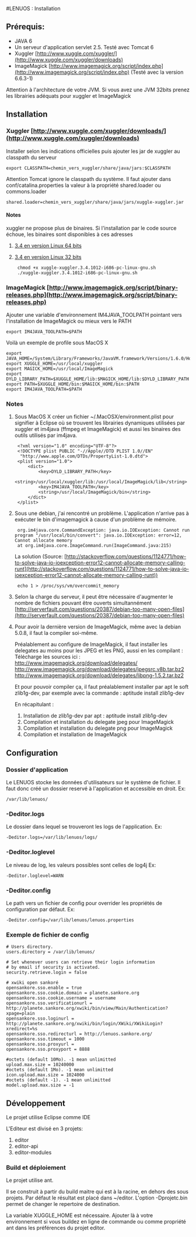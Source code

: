 #LENUOS : Installation
## Prérequis:

- JAVA 6
- Un serveur d'application servlet 2.5. Testé avec Tomcat 6
- Xuggler [http://www.xuggle.com/xuggler/](http://www.xuggle.com/xuggler/downloads)
- ImageMagick [http://www.imagemagick.org/script/index.php](http://www.imagemagick.org/script/index.php) (Testé avec la version 6.6.3-1)

Attention à l'architecture de votre JVM. Si vous avez une JVM 32bits prenez les librairies adéquats pour xuggler et ImageMagick

## Installation

### Xuggler [http://www.xuggle.com/xuggler/downloads/](http://www.xuggle.com/xuggler/downloads)

Installer selon les indications officielles puis ajouter les jar de xuggler au classpath du serveur

	export CLASSPATH=chemin_vers_xuggler/share/java/jars:$CLASSPATH
	
Attention Tomcat ignore le classpath du système. Il faut ajouter dans conf/catalina.properties la valeur à la propriété shared.loader ou commons.loader

	shared.loader=chemin_vers_xuggler/share/java/jars/xuggle-xuggler.jar
	
#### Notes
xuggler ne propose plus de binaires. Si l'installation par le code source échoue, les binaires sont disponibles à ces adresses 

1. [3.4 en version Linux 64 bits](http://com.xuggle.s3.amazonaws.com/xuggler/xuggler-3.4.FINAL/xuggle-xuggler.3.4.1012-x86_64-unknown-linux-gnu.sh)
2. [3.4 en version Linux 32 bits](http://com.xuggle.s3.amazonaws.com/xuggler/xuggler-3.4.FINAL/xuggle-xuggler.3.4.1012-i686-pc-linux-gnu.sh)
	
		chmod +x xuggle-xuggler.3.4.1012-i686-pc-linux-gnu.sh
		./xuggle-xuggler.3.4.1012-i686-pc-linux-gnu.sh


### ImageMagick [http://www.imagemagick.org/script/binary-releases.php](http://www.imagemagick.org/script/binary-releases.php)

Ajouter une variable d'environnement IM4JAVA_TOOLPATH pointant vers l'installation de ImageMagick ou mieux vers le PATH

	export IM4JAVA_TOOLPATH=$PATH

Voilà un exemple de profile sous MacOS X

	export JAVA_HOME=/System/Library/Frameworks/JavaVM.framework/Versions/1.6.0/Home
	export XUGGLE_HOME=/usr/local/xuggler
	export MAGICK_HOME=/usr/local/ImageMagick
	export DYLD_LIBRARY_PATH=$XUGGLE_HOME/lib:$MAGICK_HOME/lib:$DYLD_LIBRARY_PATH
	export PATH=$XUGGLE_HOME/bin:$MAGICK_HOME/bin:$PATH
	export IM4JAVA_TOOLPATH=$PATH

### Notes

1. Sous MacOS X créer un fichier ~/.MacOSX/environment.plist pour signifier à Eclipse où se trouvent les librairies dynamiques utilisées par 
xuggler et im4java (ffmpeg et ImageMagick) et aussi les binaires des outils utilisés par im4java.

		<?xml version="1.0" encoding="UTF-8"?>
		<!DOCTYPE plist PUBLIC "-//Apple//DTD PLIST 1.0//EN"
		 "http://www.apple.com/DTDs/PropertyList-1.0.dtd">
		<plist version="1.0">
			<dict>
		    	<key>DYLD_LIBRARY_PATH</key>
		    	<string>/usr/local/xuggler/lib:/usr/local/ImageMagick/lib</string>
				<key>IM4JAVA_TOOLPATH</key>
				<string>/usr/local/ImageMagick/bin</string>
		  	</dict>
		</plist>
		
2. Sous une debian, j'ai rencontré un problème. L'application n'arrive pas à exécuter le bin d'imagemagick à cause d'un problème de mémoire.

		org.im4java.core.CommandException: java.io.IOException: Cannot run program "/usr/local/bin/convert": java.io.IOException: error=12, Cannot allocate memory
		at org.im4java.core.ImageCommand.run(ImageCommand.java:215)

	La solution (Source: [http://stackoverflow.com/questions/1124771/how-to-solve-java-io-ioexception-error12-cannot-allocate-memory-calling-runt](http://stackoverflow.com/questions/1124771/how-to-solve-java-io-ioexception-error12-cannot-allocate-memory-calling-runt))
		
		echo 1 > /proc/sys/vm/overcommit_memory	

3. Selon la charge du serveur, il peut être nécessaire d'augmenter le nombre de fichiers pouvant être ouverts simultannément [http://serverfault.com/questions/20387/debian-too-many-open-files](http://serverfault.com/questions/20387/debian-too-many-open-files)
4. Pour avoir la dernière version de ImageMagick, même avec la debian 5.0.8, il faut la compiler soi-même.
 
	Préalablement au configure de ImageMagick, il faut installer les delegates au moins pour les JPEG et les PNG, aussi en les compilant :
	Télécharge les sources ici : http://www.imagemagick.org/download/delegates/
	http://www.imagemagick.org/download/delegates/jpegsrc.v8b.tar.bz2
	http://www.imagemagick.org/download/delegates/libpng-1.5.2.tar.bz2
	 
	 
	Et pour pouvoir compiler ça, il faut préalablement installer par apt le soft zlib1g-dev, par exemple avec la commande :
	aptitude install zlib1g-dev  
	 
	En récapitulant :
	
	1. Installation de zlib1g-dev par apt : aptitude install zlib1g-dev
	2. Compilation et installation du delegate jpeg pour ImageMagick
	3. Compilation et installation du delegate png pour ImageMagick
	4. Compilation et installation de ImageMagick
	
## Configuration

### Dossier d'application
Le LENUOS stocke les données d'utilisateurs sur le système de fichier. Il faut donc créé un dossier reservé à l'application et accessible en droit. Ex:
	
	/var/lib/lenuos/

### -Deditor.logs
Le dossier dans lequel se trouveront les logs de l'application. Ex:

	-Deditor.logs=/var/lib/lenuos/logs/

### -Deditor.loglevel
Le niveau de log, les valeurs possibles sont celles de log4j Ex:

	-Deditor.loglevel=WARN

### -Deditor.config
Le path vers un fichier de config pour overrider les propriétés de configuration par défaut. Ex:

	-Deditor.config=/var/lib/lenuos/lenuos.properties

### Exemple de fichier de config

	# Users directory.
	users.directory = /var/lib/lenuos/

	# Set whenever users can retrieve their login information
	# by email if security is activated.
	security.retrieve.login = false
	
	# xwiki open sankoré
	opensankore.sso.enable = true
	opensankore.sso.cookie.domain = planete.sankore.org
	opensankore.sso.cookie.username = username
	opensankore.sso.verificationurl = http://planete.sankore.org/xwiki/bin/view/Main/Authentication?xpage=plain
	opensankore.sso.loginurl = http://planete.sankore.org/xwiki/bin/login/XWiki/XWikiLogin?xredirect=%s
	opensankore.sso.redirecturl = http://lenuos.sankore.org/
	opensankore.sso.timeout = 1000
	opensankore.sso.proxyurl =
	opensankore.sso.proxyport = 8888

	#octets (default 10Mo). -1 mean unlimitted
	upload.max.size = 10240000
	#octets (default 1Mo). -1 mean unlimitted
	icon.upload.max.size = 1024000
	#octets (default -1). -1 mean unlimitted
	model.upload.max.size = -1

	
## Développement

Le projet utilise Eclipse comme IDE

L'Editeur est divisé en 3 projets:

1. editor
2. editor-api
3. editor-modules

### Build et déploiement

Le projet utilise ant.

Il se construit à partir du build maitre qui est à la racine, en dehors des sous projets. Par défaut le résultat est placé dans ~/editor. L'option -Dprojetc.bin permet de changer le repertoire de destination.

La variable XUGGLE_HOME est nécessaire. Ajouter là à votre environnement si vous buildez en ligne de commande ou comme propriété ant dans les préférences du projet editor.